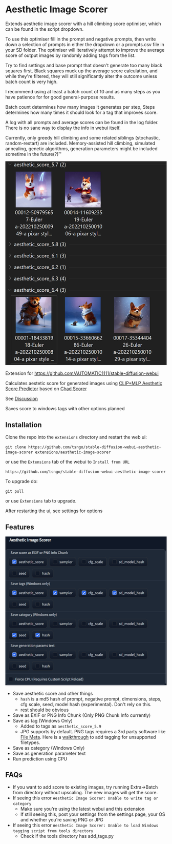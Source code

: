 # Aesthetic Image Scorer

Extends aesthetic image scorer with a hill climbing score optimiser, which can be found in the script dropdown.

To use this optimiser fill in the prompt and negative prompts, then write down a selection of prompts in either the dropdown or a prompts.csv file in your SD folder. The optimiser will iteratively attempt to improve the average score of output images by randomly adding tags from the list.

Try to find settings and base prompt that doesn't generate too many black squares first.
Black squares muck up the average score calculation, and while they're filtered, they will still significantly alter the outcome unless batch count is very high.

I recommend using at least a batch count of 10 and as many steps as you have patience for for good general-purpose results.

Batch count determines how many images it generates per step, Steps determines how many times it should look for a tag that improves score.

A log with all prompts and average scores can be found in the log folder. There is no sane way to display the info in webui itself.

Currently, only greedy hill climbing and some related siblings (stochastic, random-restart) are included. Memory-assisted hill climbing, simulated annealing, genetic algorithms, generation parameters might be included sometime in the future(?)™


![](tag_group_by.png)

Extension for https://github.com/AUTOMATIC1111/stable-diffusion-webui

Calculates aestetic score for generated images using [CLIP+MLP Aesthetic Score Predictor](https://github.com/christophschuhmann/improved-aesthetic-predictor) based on [Chad Scorer](https://github.com/grexzen/SD-Chad/blob/main/chad_scorer.py)

See [Discussion](https://github.com/AUTOMATIC1111/stable-diffusion-webui/discussions/1831)

Saves score to windows tags with other options planned

## Installation
Clone the repo into the `extensions` directory and restart the web ui:

```commandline
git clone https://github.com/tsngo/stable-diffusion-webui-aesthetic-image-scorer extensions/aesthetic-image-scorer
```

or use the `Extensions` tab of the webui to `Install from URL`

```commandline
https://github.com/tsngo/stable-diffusion-webui-aesthetic-image-scorer
```


To upgrade do:

```commandline
git pull
```

or use `Extensions` tab to upgrade.

After restarting the ui, see settings for options

## Features
![](settings_section.png)
- Save aesthetic score and other things
    - `hash` is a md5 hash of prompt, negative prompt, dimensions, steps, cfg scale, seed, model hash (experimental). Don't rely on this. 
    - rest should be obvious
- Save as EXIF or PNG Info Chunk (Only PNG Chunk Info currently)
- Save as tag (Windows Only)
    - Added to tags as `aesthetic_score_5.9`
    - JPG supports by default. PNG tags requires a 3rd party software like [File Meta](https://github.com/Dijji/FileMeta/releases). Here is a [walkthrough](https://www.thewindowsclub.com/enable-tags-for-unsupported-files-windows) to add tagging for unsupported filetypes.
- Save as category (Windows Only)
- Save as generation parameter text
- Run prediction using CPU

## FAQs
- If you want to add score to existing images, try running Extra->Batch from directory without upscaling. The new images will get the score.
- If seeing this error `Aesthetic Image Scorer: Unable to write tag or category`
    - Make sure you're using the latest webui and this extension
    - If still seeing this, post your settings from the settings page, your OS and whether you're saving PNG or JPG
- If seeing this error `Aesthetic Image Scorer: Unable to load Windows tagging script from tools directory`
    - Check if the tools directory has add_tags.py

